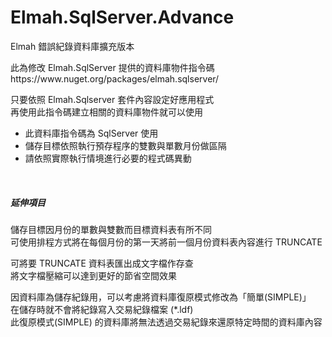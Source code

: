 # Elmah.SqlServer.Advance
Elmah 錯誤紀錄資料庫擴充版本

<p>此為修改 Elmah.SqlServer 提供的資料庫物件指令碼<br/>
https://www.nuget.org/packages/elmah.sqlserver/</p>

<p>只要依照 Elmah.Sqlserver 套件內容設定好應用程式<br/>
再使用此指令碼建立相關的資料庫物件就可以使用</p>

<ul>
  <li>此資料庫指令碼為 SqlServer 使用</li>
  <li>儲存目標依照執行預存程序的雙數與單數月份做區隔</li>
  <li>請依照實際執行情境進行必要的程式碼異動</li>
</ul>

<br/>

<h5>延伸項目</h5>
<p>儲存目標因月份的單數與雙數而目標資料表有所不同<br/>
可使用排程方式將在每個月份的第一天將前一個月份資料表內容進行 TRUNCATE</p>

<p>可將要 TRUNCATE 資料表匯出成文字檔作存查<br/>
將文字檔壓縮可以達到更好的節省空間效果</p>

<p>
因資料庫為儲存紀錄用，可以考慮將資料庫復原模式修改為「簡單(SIMPLE)」<br/>
在儲存時就不會將紀錄寫入交易紀錄檔案 (*.ldf)<br/>
此復原模式(SIMPLE) 的資料庫將無法透過交易紀錄來還原特定時間的資料庫內容
</p>

